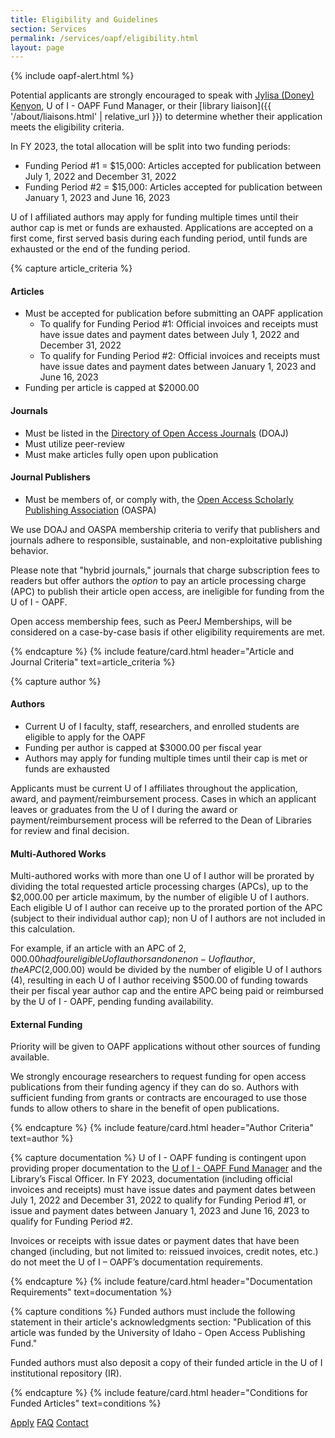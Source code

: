 ```yaml
---
title: Eligibility and Guidelines
section: Services
permalink: /services/oapf/eligibility.html
layout: page
---
```


{% include oapf-alert.html %}

Potential applicants are strongly encouraged to speak with [Jylisa (Doney) Kenyon](mailto:jylisadoney@uidaho.edu), U of I - OAPF Fund Manager, or their [library liaison]({{ '/about/liaisons.html' | relative_url }}) to determine whether their application meets the eligibility criteria.

In FY 2023, the total allocation will be split into two funding periods:

- Funding Period #1 = $15,000: Articles accepted for publication between July 1, 2022 and December 31, 2022
- Funding Period #2 = $15,000: Articles accepted for publication between January 1, 2023 and June 16, 2023

U of I affiliated authors may apply for funding multiple times until their author cap is met or funds are exhausted. 
Applications are accepted on a first come, first served basis during each funding period, until funds are exhausted or the end of the funding period.

{% capture article_criteria %}
#### Articles

- Must be accepted for publication before submitting an OAPF application
  - To qualify for Funding Period #1: Official invoices and receipts must have issue dates and payment dates between July 1, 2022 and December 31, 2022
  - To qualify for Funding Period #2: Official invoices and receipts must have issue dates and payment dates between January 1, 2023 and June 16, 2023
- Funding per article is capped at $2000.00

#### Journals

- Must be listed in the <a href="https://doaj.org/">Directory of Open Access Journals</a> (DOAJ)
- Must utilize peer-review
- Must make articles fully open upon publication

#### Journal Publishers

- Must be members of, or comply with, the <a href="https://oaspa.org/membership/members/">Open Access Scholarly Publishing Association</a> (OASPA)

We use DOAJ and OASPA membership criteria to verify that publishers and journals adhere to responsible, sustainable, and non-exploitative publishing behavior.

Please note that "hybrid journals," journals that charge subscription fees to readers but offer authors the *option* to pay an article processing charge (APC) to publish their article open access, are ineligible for funding from the U of I - OAPF.

Open access membership fees, such as PeerJ Memberships, will be considered on a case-by-case basis if other eligibility requirements are met.

{% endcapture %}
{% include feature/card.html header="Article and Journal Criteria" text=article_criteria %}

{% capture author %}
#### Authors

- Current U of I faculty, staff, researchers, and enrolled students are eligible to apply for the OAPF
- Funding per author is capped at $3000.00 per fiscal year
- Authors may apply for funding multiple times until their cap is met or funds are exhausted


Applicants must be current U of I affiliates throughout the application, award, and payment/reimbursement process. Cases in which an applicant leaves or graduates from the U of I during the award or payment/reimbursement process will be referred to the Dean of Libraries for review and final decision.
      
#### Multi-Authored Works

Multi-authored works with more than one U of I author will be prorated by dividing the total requested article processing charges (APCs), up to the $2,000.00 per article maximum, by the number of eligible U of I authors. Each eligible U of I author can receive up to the prorated portion of the APC (subject to their individual author cap); non U of I authors are not included in this calculation.

For example, if an article with an APC of $2,000.00 had four eligible U of I authors and one non-U of I author, the APC ($2,000.00) would be divided by the number of eligible U of I authors (4), resulting in each U of I author receiving $500.00 of funding towards their per fiscal year author cap and the entire APC being paid or reimbursed by the U of I - OAPF, pending funding availability.

#### External Funding

Priority will be given to OAPF applications without other sources of funding available.
      
We strongly encourage researchers to request funding for open access publications from their funding agency if they can do so. 
Authors with sufficient funding from grants or contracts are encouraged to use those funds to allow others to share in the benefit of open publications.

{% endcapture %}
{% include feature/card.html header="Author Criteria" text=author %}

{% capture documentation %}
U of I - OAPF funding is contingent upon providing proper documentation to the <a href="mailto:jylisadoney@uidaho.edu">U of I - OAPF Fund Manager</a> and the Library’s Fiscal Officer. In FY 2023, documentation (including official invoices and receipts) must have issue dates and payment dates between July 1, 2022 and December 31, 2022 to qualify for Funding Period #1, or issue and payment dates between January 1, 2023 and June 16, 2023 to qualify for Funding Period #2.
    
Invoices or receipts with issue dates or payment dates that have been changed (including, but not limited to: reissued invoices, credit notes, etc.) do not meet the U of I – OAPF’s documentation requirements.

{% endcapture %}
{% include feature/card.html header="Documentation Requirements" text=documentation %}

{% capture conditions %}
Funded authors must include the following statement in their article's acknowledgments section: "Publication of this article was funded by the University of Idaho - Open Access Publishing Fund."

Funded authors must also deposit a copy of their funded article in the U of I institutional repository (IR).

{% endcapture %}
{% include feature/card.html header="Conditions for Funded Articles" text=conditions %}

<div class="text-center mb-3">
  <a href="apply.html" class="btn btn-secondary btn-sm my-2"><span class="fas fa-check"></span> Apply</a>
  <a href="faq.html" class="btn btn-secondary btn-sm my-2"><span class="fas fa-question"></span> FAQ</a>
  <a href="mailto:jylisadoney@uidaho.edu" class="btn btn-secondary btn-sm my-2"><span class="fas fa-user"></span> Contact</a>
</div>

